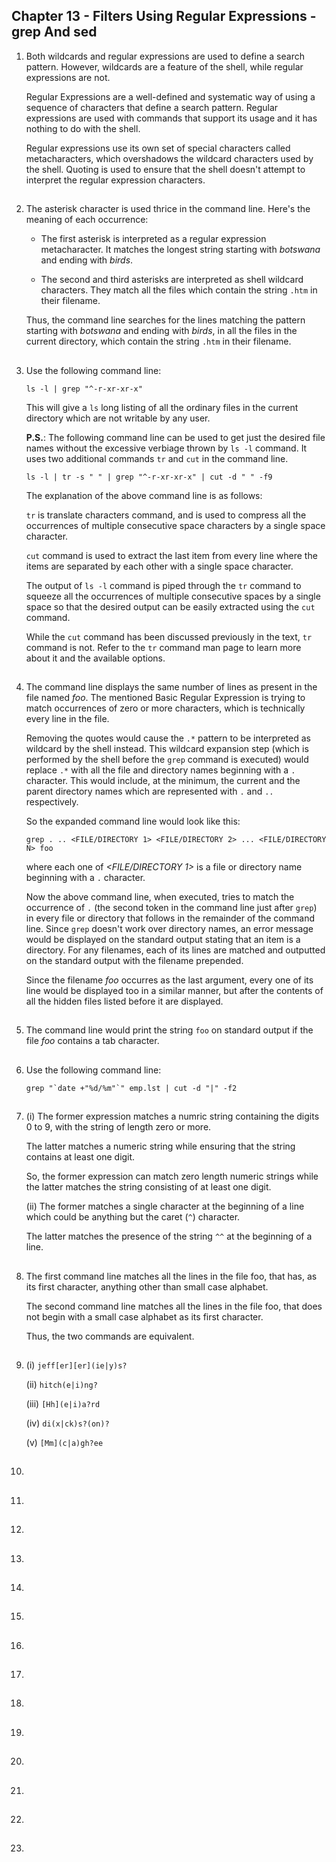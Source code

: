 ##  Chapter 13 - Filters Using Regular Expressions - grep And sed

01. Both wildcards and regular expressions are used to define a search pattern. However, wildcards are a feature of the shell, while regular expressions are not.

    Regular Expressions are a well-defined and systematic way of using a sequence of characters that define a search pattern. Regular expressions are used with commands that support its usage and it has nothing to do with the shell.

    Regular expressions use its own set of special characters called metacharacters, which overshadows the wildcard characters used by the shell. Quoting is used to ensure that the shell doesn't attempt to interpret the regular expression characters.

##

02. The asterisk character is used thrice in the command line. Here's the meaning of each occurrence:

    -   The first asterisk is interpreted as a regular expression metacharacter. It matches the longest string starting with _botswana_ and ending with _birds_.

    -   The second and third asterisks are interpreted as shell wildcard characters. They match all the files which contain the string `.htm` in their filename.

    Thus, the command line searches for the lines matching the pattern starting with _botswana_ and ending with _birds_, in all the files in the current directory, which contain the string `.htm` in their filename.

##

03. Use the following command line:

    `ls -l | grep "^-r-xr-xr-x"`

    This will give a `ls` long listing of all the ordinary files in the current directory which are not writable by any user.

    **P.S.**: The following command line can be used to get just the desired file names without the excessive verbiage thrown by `ls -l` command. It uses two additional commands `tr` and `cut` in the command line.

    `ls -l | tr -s " " | grep "^-r-xr-xr-x" | cut -d " " -f9`

    The explanation of the above command line is as follows:

    `tr` is translate characters command, and is used to compress all the occurrences of multiple consecutive space characters by a single space character.

    `cut` command is used to extract the last item from every line where the items are separated by each other with a single space character.

    The output of `ls -l` command is piped through the `tr` command to squeeze all the occurrences of multiple consecutive spaces by a single space so that the desired output can be easily extracted using the `cut` command.

    While the `cut` command has been discussed previously in the text, `tr` command is not. Refer to the `tr` command man page to learn more about it and the available options.

##

04. The command line displays the same number of lines as present in the file named _foo_. The mentioned Basic Regular Expression is trying to match occurrences of zero or more characters, which is technically every line in the file.

    Removing the quotes would cause the `.*` pattern to be interpreted as wildcard by the shell instead. This wildcard expansion step (which is performed by the shell before the `grep` command is executed) would replace `.*` with all the file and directory names beginning with a `.` character. This would include, at the minimum, the current and the parent directory names which are represented with `.` and `..` respectively.

    So the expanded command line would look like this:

    `grep . .. <FILE/DIRECTORY 1> <FILE/DIRECTORY 2> ... <FILE/DIRECTORY N> foo`

    where each one of _<FILE/DIRECTORY 1>_ is a file or directory name beginning with a `.` character.

    Now the above command line, when executed, tries to match the occurrence of `.` (the second token in the command line just after `grep`) in every file or directory that follows in the remainder of the command line. Since `grep` doesn't work over directory names, an error message would be displayed on the standard output stating that an item is a directory. For any filenames, each of its lines are matched and outputted on the standard output with the filename prepended.

    Since the filename _foo_ occurres as the last argument, every one of its line would be displayed too in a similar manner, but after the contents of all the hidden files listed before it are displayed.

##

05. The command line would print the string `foo` on standard output if the file _foo_ contains a tab character.

##

06. Use the following command line:

    ```grep "`date +"%d/%m"`" emp.lst | cut -d "|" -f2```

##

07. (i) The former expression matches a numric string containing the digits 0 to 9, with the string of length zero or more.

    The latter matches a numeric string while ensuring that the string contains at least one digit.

    So, the former expression can match zero length numeric strings while the latter matches the string consisting of at least one digit.

    (ii) The former matches a single character at the beginning of a line which could be anything but the caret (`^`) character.

    The latter matches the presence of the string `^^` at the beginning of a line.

##

08. The first command line matches all the lines in the file foo, that has, as its first character, anything other than small case alphabet.

    The second command line matches all the lines in the file foo, that does not begin with a small case alphabet as its first character.

    Thus, the two commands are equivalent.

##

09. (i) `jeff[er][er](ie|y)s?`

    (ii) `hitch(e|i)ng?`

    (iii) `[Hh](e|i)a?rd`

    (iv) `di(x|ck)s?(on)?`

    (v) `[Mm](c|a)gh?ee`

##

10. 

##

11. 

##

12. 

##

13. 

##

14. 

##

15. 

##

16. 

##

17. 

##

18. 

##

19. 

##

20. 

##

21. 

##

22. 

##

23. 

##
